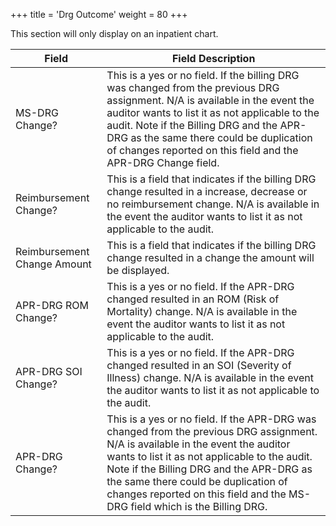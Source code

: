 +++
title = 'Drg Outcome'
weight = 80
+++

This section will only display on an inpatient chart.

| Field                       | Field Description                                                                                                                                                                                                                                                                                                                                  |
| --------------------------- | -------------------------------------------------------------------------------------------------------------------------------------------------------------------------------------------------------------------------------------------------------------------------------------------------------------------------------------------------- |
| MS-DRG Change?              | This is a yes or no field. If the billing DRG was changed from the previous DRG assignment. N/A is available in the event the auditor wants to list it as not applicable to the audit. Note if the Billing DRG and the APR-DRG as the same there could be duplication of changes reported on this field and the APR-DRG Change field.              |
| Reimbursement Change?       | This is a field that indicates if the billing DRG change resulted in a increase, decrease or no reimbursement change. N/A is available in the event the auditor wants to list it as not applicable to the audit.                                                                                                                                   |
| Reimbursement Change Amount | This is a field that indicates if the billing DRG change resulted in a change the amount will be displayed.                                                                                                                                                                                                                                        |
| APR-DRG ROM Change?         | This is a yes or no field. If the APR-DRG changed resulted in an ROM (Risk of Mortality) change. N/A is available in the event the auditor wants to list it as not applicable to the audit.                                                                                                                                                        |
| APR-DRG SOI Change?         | This is a yes or no field. If the APR-DRG changed resulted in an SOI (Severity of Illness) change. N/A is available in the event the auditor wants to list it as not applicable to the audit.                                                                                                                                                      |
| APR-DRG Change?             | This is a yes or no field. If the APR-DRG was changed from the previous DRG assignment. N/A is available in the event the auditor wants to list it as not applicable to the audit. Note if the Billing DRG and the APR-DRG as the same there could be duplication of changes reported on this field and the MS-DRG field which is the Billing DRG. |

